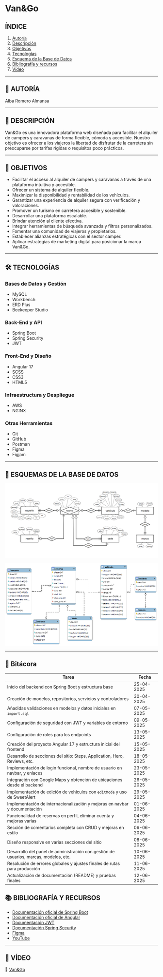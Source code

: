 # **Van&Go**

## **ÍNDICE**
1. [Autoría](#-autoría)  
2. [Descripción](#-introducción)  
3. [Objetivos](#-objetivos)  
4. [Tecnologías](#-tecnologías)
5. [Esquema de la Base de Datos](#-esquema-de-la-base-de-datos)  
6. [Bibliografía y recursos](#-bibliografía-y-recursos)  
7. [Vídeo](#-vídeo)

---

## 🔖 AUTORÍA

Alba Romero Almansa

---

## 🧭 DESCRIPCIÓN

Van&Go es una innovadora plataforma web diseñada para facilitar el alquiler de campers y caravanas de forma flexible, cómoda y accesible. Nuestro objetivo es ofrecer a los viajeros la libertad de disfrutar de la carretera sin preocuparse por tarifas rígidas o requisitos poco prácticos.

---

## 🎯 OBJETIVOS

- Facilitar el acceso al alquiler de campers y caravanas a través de una plataforma intuitiva y accesible.
- Ofrecer un sistema de alquiler flexible.
- Maximizar la disponibilidad y rentabilidad de los vehículos.
- Garantizar una experiencia de alquiler segura con verificación y valoraciones.
- Promover un turismo en carretera accesible y sostenible.
- Desarrollar una plataforma escalable.
- Brindar atención al cliente efectiva.
- Integrar herramientas de búsqueda avanzada y filtros personalizados.
- Fomentar una comunidad de viajeros y propietarios.
- Establecer alianzas estratégicas con el sector camper.
- Aplicar estrategias de marketing digital para posicionar la marca Van&Go.

---

## 🛠️ TECNOLOGÍAS

### Bases de Datos y Gestión
- MySQL
- Workbench
- ERD Plus
- Beekeeper Studio

### Back-End y API
- Spring Boot
- Spring Security
- JWT

### Front-End y Diseño
- Angular 17
- SCSS
- CSS3
- HTML5

### Infraestructura y Despliegue
- AWS
- NGINX

### Otras Herramientas
- Git
- GitHub
- Postman
- Figma
- Figjam

---

## 🧩 ESQUEMAS DE LA BASE DE DATOS

![ER](https://github.com/albaromero6/VanGo/blob/main/docs/ER.png)


![DED](https://github.com/albaromero6/VanGo/blob/main/docs/DED.png)

---

## 📘 Bitácora

| Tarea                                                                                           | Fecha        |
|-------------------------------------------------------------------------------------------------|--------------|
| Inicio del backend con Spring Boot y estructura base                                            | 25-04-2025   |
| Creación de modelos, repositorios, servicios y controladores                                    | 30-04-2025   |
| Añadidas validaciones en modelos y datos iniciales en `import.sql`                              | 07-05-2025   |
| Configuración de seguridad con JWT y variables de entorno                                       | 09-05-2025   |
| Configuración de roles para los endpoints                                                       | 13-05-2025   |
| Creación del proyecto Angular 17 y estructura inicial del frontend                              | 15-05-2025   |
| Desarrollo de secciones del sitio: Steps, Application, Hero, Reviews, etc.                      | 18-05-2025   |
| Implementación de login funcional, nombre de usuario en navbar, y enlaces                       | 23-05-2025   |
| Integración con Google Maps y obtención de ubicaciones desde el backend                         | 26-05-2025   |
| Implementación de edición de vehículos con `editMode` y uso de SweetAlert                       | 29-05-2025   |
| Implementación de internacionalización y mejoras en navbar y documentación                      | 01-06-2025   |
| Funcionalidad de reservas en perfil, eliminar cuenta y mejoras varias                           | 04-06-2025   |
| Sección de comentarios completa con CRUD y mejoras en estilo                                    | 06-06-2025   |
| Diseño responsive en varias secciones del sitio                                                 | 08-06-2025   |
| Desarrollo del panel de administración con gestión de usuarios, marcas, modelos, etc.           | 10-06-2025   |
| Resolución de errores globales y ajustes finales de rutas para producción                       | 11-06-2025   |
| Actualización de documentación (README) y pruebas finales                                       | 12-06-2025   |



## 📚 BIBLIOGRAFÍA Y RECURSOS

- [Documentación oficial de Spring Boot](https://spring.io/projects/spring-boot)  
- [Documentación oficial de Angular](https://angular.io/)
- [Documentación JWT](https://jwt.io/introduction)
- [Documentación Spring Security](https://docs.spring.io/spring-security/reference/getting-spring-security.html)
- [Figma](https://www.figma.com/)  
- [YouTube](https://www.youtube.com/)

---

## 🎥 VÍDEO

🔗 [Van&Go](https://vimeo.com/1080304449/fe6823ea07?share=copy)
